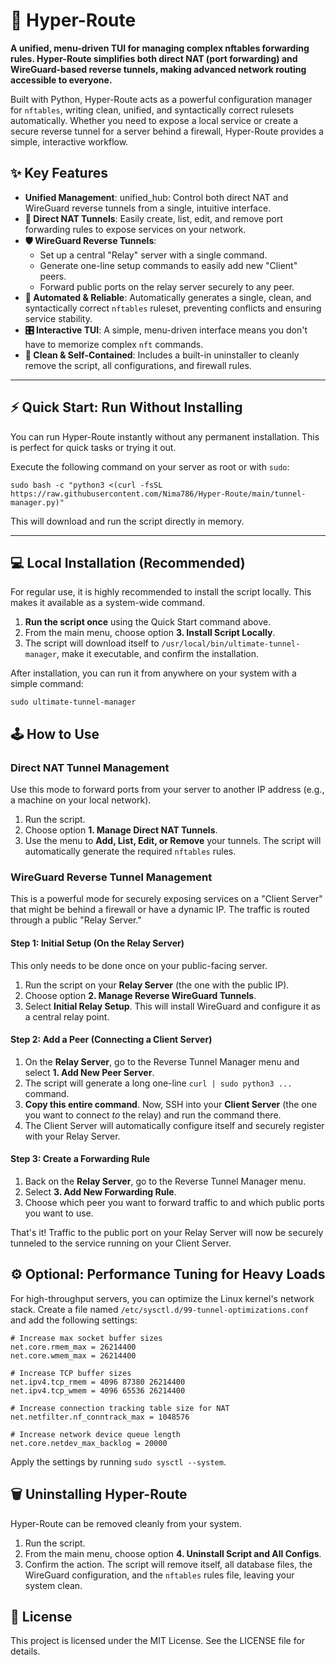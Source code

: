 🚀 Hyper-Route
==============

**A unified, menu-driven TUI for managing complex nftables forwarding rules. Hyper-Route simplifies both direct NAT (port forwarding) and WireGuard-based reverse tunnels, making advanced network routing accessible to everyone.**

Built with Python, Hyper-Route acts as a powerful configuration manager for `nftables`, writing clean, unified, and syntactically correct rulesets automatically. Whether you need to expose a local service or create a secure reverse tunnel for a server behind a firewall, Hyper-Route provides a simple, interactive workflow.

✨ Key Features
--------------

*   **Unified Management**: unified\_hub: Control both direct NAT and WireGuard reverse tunnels from a single, intuitive interface.
*   **🔢 Direct NAT Tunnels**: Easily create, list, edit, and remove port forwarding rules to expose services on your network.
*   **🛡️ WireGuard Reverse Tunnels**:
    *   Set up a central "Relay" server with a single command.
    *   Generate one-line setup commands to easily add new "Client" peers.
    *   Forward public ports on the relay server securely to any peer.
*   **🤖 Automated & Reliable**: Automatically generates a single, clean, and syntactically correct `nftables` ruleset, preventing conflicts and ensuring service stability.
*   **🎛️ Interactive TUI**: A simple, menu-driven interface means you don't have to memorize complex `nft` commands.
*   **🧹 Clean & Self-Contained**: Includes a built-in uninstaller to cleanly remove the script, all configurations, and firewall rules.

* * *

⚡ Quick Start: Run Without Installing
-------------------------------------

You can run Hyper-Route instantly without any permanent installation. This is perfect for quick tasks or trying it out.

Execute the following command on your server as root or with `sudo`:

    sudo bash -c "python3 <(curl -fsSL https://raw.githubusercontent.com/Nima786/Hyper-Route/main/tunnel-manager.py)"

This will download and run the script directly in memory.

* * *

💻 Local Installation (Recommended)
-----------------------------------

For regular use, it is highly recommended to install the script locally. This makes it available as a system-wide command.

1.  **Run the script once** using the Quick Start command above.
2.  From the main menu, choose option **3\. Install Script Locally**.
3.  The script will download itself to `/usr/local/bin/ultimate-tunnel-manager`, make it executable, and confirm the installation.

After installation, you can run it from anywhere on your system with a simple command:

    sudo ultimate-tunnel-manager

🕹️ How to Use
--------------

### Direct NAT Tunnel Management

Use this mode to forward ports from your server to another IP address (e.g., a machine on your local network).

1.  Run the script.
2.  Choose option **1\. Manage Direct NAT Tunnels**.
3.  Use the menu to **Add, List, Edit, or Remove** your tunnels. The script will automatically generate the required `nftables` rules.

### WireGuard Reverse Tunnel Management

This is a powerful mode for securely exposing services on a "Client Server" that might be behind a firewall or have a dynamic IP. The traffic is routed through a public "Relay Server."

#### Step 1: Initial Setup (On the Relay Server)

This only needs to be done once on your public-facing server.

1.  Run the script on your **Relay Server** (the one with the public IP).
2.  Choose option **2\. Manage Reverse WireGuard Tunnels**.
3.  Select **Initial Relay Setup**. This will install WireGuard and configure it as a central relay point.

#### Step 2: Add a Peer (Connecting a Client Server)

1.  On the **Relay Server**, go to the Reverse Tunnel Manager menu and select **1\. Add New Peer Server**.
2.  The script will generate a long one-line `curl | sudo python3 ...` command.
3.  **Copy this entire command**. Now, SSH into your **Client Server** (the one you want to connect _to_ the relay) and run the command there.
4.  The Client Server will automatically configure itself and securely register with your Relay Server.

#### Step 3: Create a Forwarding Rule

1.  Back on the **Relay Server**, go to the Reverse Tunnel Manager menu.
2.  Select **3\. Add New Forwarding Rule**.
3.  Choose which peer you want to forward traffic to and which public ports you want to use.

That's it! Traffic to the public port on your Relay Server will now be securely tunneled to the service running on your Client Server.

⚙️ Optional: Performance Tuning for Heavy Loads
-----------------------------------------------

For high-throughput servers, you can optimize the Linux kernel's network stack. Create a file named `/etc/sysctl.d/99-tunnel-optimizations.conf` and add the following settings:

    # Increase max socket buffer sizes
    net.core.rmem_max = 26214400
    net.core.wmem_max = 26214400
    
    # Increase TCP buffer sizes
    net.ipv4.tcp_rmem = 4096 87380 26214400
    net.ipv4.tcp_wmem = 4096 65536 26214400
    
    # Increase connection tracking table size for NAT
    net.netfilter.nf_conntrack_max = 1048576
    
    # Increase network device queue length
    net.core.netdev_max_backlog = 20000

Apply the settings by running `sudo sysctl --system`.

🗑️ Uninstalling Hyper-Route
----------------------------

Hyper-Route can be removed cleanly from your system.

1.  Run the script.
2.  From the main menu, choose option **4\. Uninstall Script and All Configs**.
3.  Confirm the action. The script will remove itself, all database files, the WireGuard configuration, and the `nftables` rules file, leaving your system clean.

📜 License
----------

This project is licensed under the MIT License. See the LICENSE file for details.
